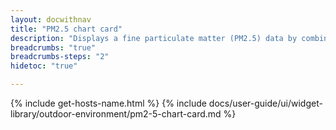 ```yaml
---
layout: docwithnav
title: "PM2.5 chart card"
description: "Displays a fine particulate matter (PM2.5) data by combining the latest and aggregated values with an optional simplified chart."
breadcrumbs: "true"
breadcrumbs-steps: "2"
hidetoc: "true"

---
```

{% include get-hosts-name.html %}
{% include docs/user-guide/ui/widget-library/outdoor-environment/pm2-5-chart-card.md %}
